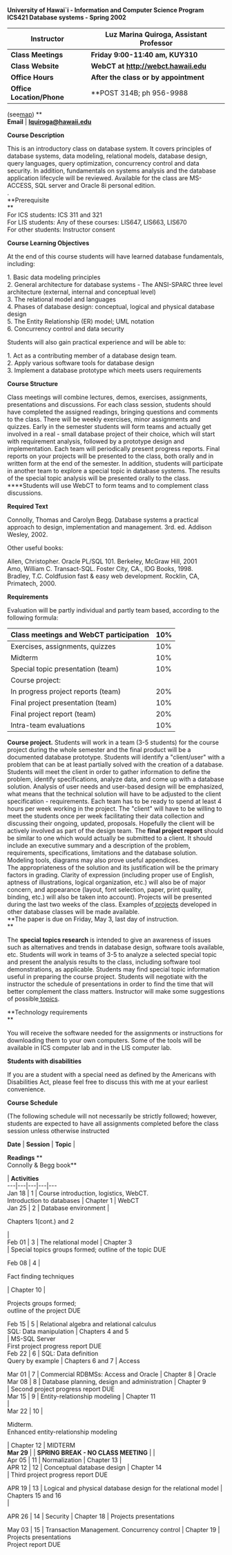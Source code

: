 **University of Hawai`i - Information and Computer Science Program**  
**ICS421 Database systems - Spring 2002**

  

**Instructor** | **Luz Marina Quiroga, Assistant Professor**  
---|---  
**Class Meetings** | **Friday 9:00-11:40 am, KUY310**  
**Class Website** | **WebCT at http://webct.hawaii.edu**  
**Office Hours** | **After the class or by appointment**  
**Office Location/Phone** | **POST 314B; ph 956-9988
(see[map](http://www.ics.hawaii.edu/aboutICS/uhmmap.gif)) **  
**Email** | **lquiroga@hawaii.edu**  
  
  
**Course Description**

This is an introductory class on database system. It covers principles of
database systems, data modeling, relational models, database design, query
languages, query optimization, concurrency control and data security. In
addition, fundamentals on systems analysis and the database application
lifecycle will be reviewed. Available for the class are MS-ACCESS, SQL server
and Oracle 8i personal edition.  
.  
**Prerequisite  
**  
For ICS students: ICS 311 and 321  
For LIS students: Any of these courses: LIS647, LIS663, LIS670  
For other students: Instructor consent  

**Course Learning Objectives**

At the end of this course students will have learned database fundamentals,
including:  

1\. Basic data modeling principles  
2. General architecture for database systems - The ANSI-SPARC three level architecture (external, internal and conceptual level)  
3\. The relational model and languages  
4\. Phases of database design: conceptual, logical and physical database
design  
5\. The Entity Relationship (ER) model; UML notation  
6\. Concurrency control and data security

Students will also gain practical experience and will be able to:  
  
1\. Act as a contributing member of a database design team.  
2\. Apply various software tools for database design  
3\. Implement a database prototype which meets users requirements  
  
**Course Structure**

Class meetings will combine lectures, demos, exercises, assignments,
presentations and discussions. For each class session, students should have
completed the assigned readings, bringing questions and comments to the class.
There will be weekly exercises, minor assignments and quizzes. Early in the
semester students will form teams and actually get involved in a real - small
database project of their choice, which will start with requirement analysis,
followed by a prototype design and implementation. Each team will periodically
present progress reports. Final reports on your projects will be presented to
the class, both orally and in written form at the end of the semester. In
addition, students will participate in another team to explore a special topic
in database systems. The results of the special topic analysis will be
presented orally to the class.  
****Students will use WebCT to form teams and to complement class discussions.

**Required Text**

Connolly, Thomas and Carolyn Begg. Database systems a practical approach to
design, implementation and management. 3rd. ed. Addison Wesley, 2002.

Other useful books:

Allen, Christopher. Oracle PL/SQL 101. Berkeley, McGraw Hill, 2001  
Amo, William C. Transact-SQL. Foster City, CA., IDG Books, 1998.  
Bradley, T.C. Coldfusion fast & easy web development. Rocklin, CA, Primatech,
2000\.

**Requirements**

Evaluation will be partly individual and partly team based, according to the
following formula:  
  

Class meetings and WebCT participation | 10%  
---|---  
Exercises, assignments, quizzes | 10%  
Midterm | 10%  
Special topic presentation (team) | 10%  
Course project: |  
| In progress project reports (team)  | 20%  
| Final project presentation (team) | 10%  
| Final project report (team) | 20%  
| Intra-team evaluations | 10%  
  
**Course project.** Students will work in a team (3-5 students) for the course
project during the whole semester and the final product will be a documented
database prototype. Students will identify a "client/user" with a problem that
can be at least partially solved with the creation of a database. Students
will meet the client in order to gather information to define the problem,
identify specifications, analyze data, and come up with a database solution.
Analysis of user needs and user-based design will be emphasized, what means
that the technical solution will have to be adjusted to the client
specification - requirements. Each team has to be ready to spend at least 4
hours per week working in the project. The "client" will have to be willing to
meet the students once per week facilitating their data collection and
discussing their ongoing, updated, proposals. Hopefully the client will be
actively involved as part of the design team. The **final project report**
should be similar to one which would actually be submitted to a client. It
should include an executive summary and a description of the problem,
requirements, specifications, limitations and the database solution. Modeling
tools, diagrams may also prove useful appendices.  
The appropriateness of the solution and its justification will be the primary
factors in grading. Clarity of expression (including proper use of English,
aptness of illustrations, logical organization, etc.) will also be of major
concern, and appearance (layout, font selection, paper, print quality,
binding, etc.) will also be taken into account). Projects will be presented
during the last two weeks of the class. Examples of[
projects](ics421SP02Projects.html) developed in other database classes will be
made available.  
**The paper is due on Friday, May 3, last day of instruction.  
**

The **special topics research** is intended to give an awareness of issues
such as alternatives and trends in database design, software tools available,
etc. Students will work in teams of 3-5 to analyze a selected special topic
and present the analysis results to the class, including software tool
demonstrations, as applicable. Students may find special topic information
useful in preparing the course project. Students will negotiate with the
instructor the schedule of presentations in order to find the time that will
better complement the class matters.  Instructor will make some suggestions of
possible[ topics](ics421SP02topics.html).  
  
**Technology requirements  
**

You will receive the software needed for the assignments or instructions for
downloading them to your own computers. Some of the tools will be available in
ICS computer lab and in the LIS computer lab.  
  
**Students with disabilities**

If you are a student with a special need as defined by the Americans with
Disabilities Act, please feel free to discuss this with me at your earliest
convenience.  
  
**Course Schedule**

(The following schedule will not necessarily be strictly followed; however,
students are expected to have all assignments completed before the class
session unless otherwise instructed  

**Date** | **Session** | **Topic** |

**Readings** **  
Connolly & Begg book**

| **Activities**  
---|---|---|---|---  
Jan 18 | 1 |  Course introduction, logistics, WebCT.  
Introduction to databases | Chapter 1 | WebCT  
Jan 25 | 2 | Database environment |

Chapters 1(cont.) and 2

|  
Feb 01 | 3 | The relational model | Chapter 3  
| Special topics groups formed; outline of the topic DUE  
  
Feb 08 | 4 |

Fact finding techniques

| Chapter 10 |

Projects groups formed;  
outline of the project DUE  
  
Feb 15 | 5 | Relational algebra and relational calculus  
SQL: Data manipulation |  Chapters 4 and 5  
| MS-SQL Server  
First project progress report DUE  
Feb 22 | 6 | SQL: Data definition  
Query by example | Chapters 6 and 7  | Access  
  
Mar 01 | 7 | Commercial RDBMSs: Access and Oracle | Chapter 8  | Oracle  
Mar 08 | 8 | Database planning, design and administration |  Chapter 9  
| Second project progress report DUE  
Mar 15 | 9 | Entity-relationship modeling  |  Chapter 11  
|  
Mar 22 | 10 |

Midterm.  
Enhanced entity-relationship modeling

| Chapter 12 | MIDTERM  
**Mar 29** |    | **SPRING BREAK - NO CLASS MEETING** |    |  
Apr 05 | 11 | Normalization | Chapter 13 |  
APR 12 | 12 | Conceptual database design |  Chapter 14  
| Third project progress report DUE  
  
APR 19 | 13 | Logical and physical database design for the relational model |
Chapters 15 and 16  
|  
  
APR 26 | 14 | Security | Chapter 18 | Projects presentations  
  
May 03 | 15 | Transaction Management. Concurrency control | Chapter 19 |
Projects presentations  
Project report DUE  
  
  

